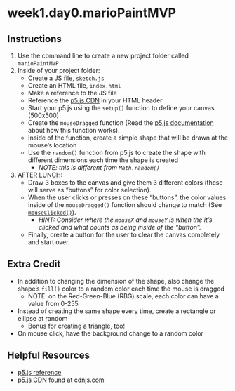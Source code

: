# week1.day0.marioPaintMVP

## Instructions
1. Use the command line to create a new project folder called `marioPaintMVP`
2. Inside of your project folder:  
    - Create a JS file, `sketch.js`
    - Create an HTML file, `index.html`
    - Make a reference to the JS file
    - Reference the [p5.js CDN](https://cdnjs.cloudflare.com/ajax/libs/p5.js/0.6.1/p5.js) in your HTML header
    - Start your p5.js using the `setup()` function to define your canvas (500x500)
    - Create the `mouseDragged` function (Read the [p5.js documentation](https://p5js.org/reference/) about how this function works). 
    - Inside of the function, create a simple shape that will be drawn at the mouse’s location
    - Use the `random()` function from p5.js to create the shape with different dimensions each time the shape is created
      - _NOTE: this is different from `Math.random()`_
3. AFTER LUNCH:
   - Draw 3 boxes to the canvas and give them 3 different colors (these will serve as “buttons” for color selection).
   - When the user clicks or presses on these “buttons”, the color values inside of the `mouseDragged()` function should change to match (See [`mouseClicked()`](https://p5js.org/reference/#/p5/mouseClicked)).
     - *HINT: Consider where the `mouseX` and `mouseY` is when the it’s clicked and what counts as being inside of the “button”.*
   - Finally, create a button for the user to clear the canvas completely and start over.

## Extra Credit
- In addition to changing the dimension of the shape, also change the shape’s `fill()` color to a random color each time the mouse is dragged
  - NOTE: on the Red-Green-Blue (RBG) scale, each color can have a value from 0-255
- Instead of creating the same shape every time, create a rectangle or ellipse at random
  - Bonus for creating a triangle, too!
- On mouse click, have the background change to a random color

## Helpful Resources
- [p5.js reference](https://p5js.org/reference/)
- [p5.js CDN](https://cdnjs.cloudflare.com/ajax/libs/p5.js/0.6.1/p5.js) found at [cdnjs.com](https://cdnjs.com/libraries/p5.js/)
